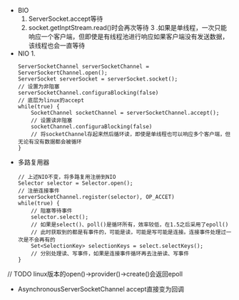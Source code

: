 - BIO
	1. ServerSocket.accept等待
	2. socket.getInptStream.read()时会再次等待
	3 .如果是单线程，一次只能响应一个客户端，但即使是有线程池进行响应如果客户端没有发送数据，该线程也会一直等待
- NIO
	1. 
	```
	ServerSocketChannel serverSocketChannel = ServerSockertChannel.open();
	ServerSocket serverSocket = serverSocket.socket();
	// 设置为非阻塞
	serverSocketChannel.configuraBlocking(false)
	// 底层为linux的accept
	while(true) {
		SocketChannel socketChannel = serverSocketChannel.accept();
		// 设置读非阻塞
		socketChannel.configuraBlocking(false)
		// 将socketChannel存起来然后循环读，即使是单线程也可以响应多个客户端，但无论有没有数据都会被循环
	}
	```
- 多路复用器
	```
	// 上述NIO不变，将多路复用注册到NIO
	Selector selector = Selector.open();
	// 注册连接事件
	serverSocketChannel.register(selector), OP_ACCET)
	while(true) {
		// 阻塞等待事件
		selector.select();
		// 如果是select()、poll()是循环所有，效率较低，在1.5之后采用了epoll()
		// 此时获取到的都是有事件的，可能是读，可能是写可能是连接。连接事件处理过一次是不会再有的
		Set<SelectionKey> selectionKeys = select.selectKeys();
		// 分别处理读、写事件，如果是连接事件循环再去注册读、写事件
	}
	```
// TODO linux版本的open()->provider()->create()会返回epoll
- AsynchronousServerSocketChannel
	accept直接变为回调